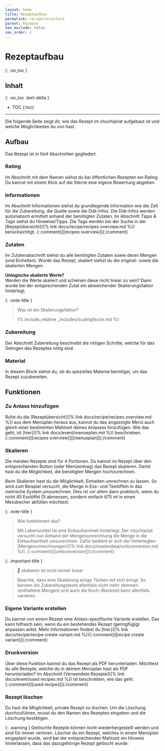 ```yaml
---
layout: home
title: Rezeptaufbau
permalink: recipe/structure
parent: Rezepte
nav_exclude: false
nav_order: 2
---
```

# Rezeptaufbau
{: .no_toc }
## Inhalt
{: .no_toc .text-delta }

- TOC
{:toc}

---

Die folgende Seite zeigt dir, wie das Rezept im chuchipirat aufgebaut ist und welche Möglichkeiten du von hast.

## Aufbau

Das Rezept ist in fünf Abschnitten gegliedert.

### Rating

Im Abschnitt mit dem Namen siehst du bei öffentlichen Rezepten ein Rating. Du kannst mit einem Klick auf die Sterne eine eigene Bewertung abgeben.

### Informationen

Im Abschnitt Informationen siehst du grundlegende Information wie die Zeit für die Zubereitung, die Quelle sowie die Diät-Infos. Die Diät-Infos werden automatisch ermittelt anhand der benötigten Zutaten.
Im Abschnitt _Tipps & Tags_ siehst du Hinweise/Tipps. Die Tags werden bei der Suche in der [Rezeptübersicht]({% link docs/recipe/recipes overview.md %}) berücksichtigt.
{::comment}[[recipes overview]]{:/comment}
### Zutaten

Im Zutatenabschnitt siehst du alle benötigten Zutaten sowie deren Mengen (und Einheiten). Wurde das Rezept, skaliert siehst du die original- sowie die skalierten Mengen.

**Unlogische skalierte Werte?**  
Werden die Werte skaliert und scheinen diese nicht linear zu sein? Dann wurde bei der entsprechenden Zutat ein abweichender Skalierungsfaktor hinterlegt.

{: .note-title }

> Was ist ein Skalierungsfaktor?
> 
> {% include_relative _includes/scalingfactor.md %}

### Zubereitung

Der Abschnitt Zubereitung beschreibt die nötigen Schritte, welche für das Gelingen des Rezeptes nötig sind.

### Material

In diesem Block siehst du, ob du spezielles Material benötigst, um das Rezept zuzubereiten.

## Funktionen

### Zu Anlass hinzufügen
Rufst du die [Rezeptübersicht]({% link docs/recipe/recipes overview.md %}) aus dem Menüplan heraus aus, kannst du das angezeigte Menü auch gleich einer bestimmten Mahlzeit deines Anlasses hinzufügen. Wie das geht, ist [hier]({% link docs/event/menueplan.md %}) beschrieben. 
{::comment}[[recipes overview]][[menueplan]]{:/comment}
### Skalieren

Die meisten Rezepte sind für 4 Portionen. Du kannst im Rezept über den entsprechenden Button (oder Menüeintrag) das Rezept skalieren. Damit hast du die Möglichkeit, die benötigten Mengen hochzurechnen.

Beim Skalieren hast du die Möglichkeit, Einheiten umrechnen zu lassen. So wird zum Beispiel versucht, die Menge in Ess- und Teelöffeln in das metrische System umzurechnen. Dies ist vor allem dann praktisch, wenn du nicht 45 Esslöffel Öl abmessen, sondern einfach 675 ml in einen Messbecher abfüllen möchtest.

{: .note-title }

> Wie funktioniert das?
> 
>  Mit Lebensmittel ist eine Einkaufseinheit hinterlegt. Der chuchipirat versucht nun Anhand der Mengenumrechnung die Menge in die Einkaufseinheit umzurechnen. Dafür bedient er sich der hinterlegten [Mengenumrechnungen]({% link docs/masterdata/unitconversion.md %}).
{::comment}[[unitconversion]]{:/comment}

{: .important-title }

> 🧐 skalieren ist nicht immer linear
> 
> Beachte, dass eine Skalierung einige Tücken mit sich bringt. So können die Zubereitungstexte allenfalls nicht mehr stimmen (enthaltene Mengen) und auch die Koch-/Backzeit kann allenfalls variieren.

### Eigene Variante erstellen
Du kannst von einem Rezept eine Anlass-spezifische Variante erstellen. Das kann hilfreich sein, wenn du ein bestehendes Rezept (geringfügig) anpassen willst. Mehr Informationen findest du [hier]({% link docs/recipe/recipe create variant.md %}){::comment}[[recipe create variant]]{:/comment}

### Druckversion

Über diese Funktion kannst du das Rezept als PDF herunterladen. Möchtest du alle Rezepte, welche du in deinem Menüplan hast als PDF herunterladen? Im Abschnitt [Verwendete Rezepte]({% link docs/event/used recipes.md %}) ist beschrieben, wie das geht.
{::comment}[[used recipes]]{:/comment}

### Rezept löschen

Du hast die Möglichkeit, private Rezept zu löschen. Um die Löschung durchzuführen, musst du den Namen des Rezeptes eingeben und die Löschung bestätigen.

{: .warning }
Gelöschte Rezepte können nicht wiederhergestellt werden und sind für immer verloren. Löschst du ein Rezept, welches in einem Menüplan eingeplant wurde, wird bei der entsprechenden Mahlzeit ein Hinweis hinterlassen, dass das dazugehörige Rezept gelöscht wurde.